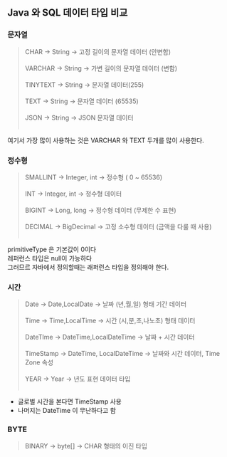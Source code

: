 ## Java 와 SQL 데이터 타입 비교

### 문자열
> CHAR -> String -> 고정 길이의 문자열 데이터 (안변함) <br><br>
> VARCHAR -> String -> 가변 길이의 문자열 데이터 (변함) <br><br>
> TINYTEXT -> String -> 문자열 데이터(255) <br><br>
> TEXT -> String -> 문자열 데이터 (65535) <br><br>
> JSON -> String -> JSON 문자열 데이터 <br><br>

여기서 가장 많이 사용하는 것은 VARCHAR 와 TEXT 두개를 많이 사용한다.

### 정수형
> SMALLINT -> Integer, int -> 정수형 ( 0 ~ 65536) <br><br>
> INT -> Integer, int -> 정수형 데이터<br><br>
> BIGINT -> Long, long -> 정수형 데이터 (무제한 수 표현)<br><br>
> DECIMAL -> BigDecimal -> 고정 소수형 데이터 (금액을 다룰 때 사용)<br><br>

primitiveType 은 기본값이 0이다 <br>
레퍼런스 타입은 null이 가능하다<br>
그러므르 자바에서 정의할때는 래퍼런스 타입을 정의해야 한다.

### 시간
> Date -> Date,LocalDate -> 날짜 (년,월,일) 형태 기간 데이터<br><br>
> Time -> Time,LocalTime -> 시간 (시,분,초,나노초) 형태 데이터<br><br>
> DateTIme -> DateTime,LocalDateTime -> 날짜 + 시간 데이터<br><br>
> TimeStamp -> DateTime, LocalDateTime -> 날짜와 시간 데이터, Time Zone 속성<br><br>
> YEAR -> Year -> 년도 표현 데이터 타입<br><br>

- 글로벌 시간을 본다면 TimeStamp 사용
- 나머지는 DateTime 이 무난하다고 함


### BYTE
> BINARY -> byte[] -> CHAR 형태의 이진 타입